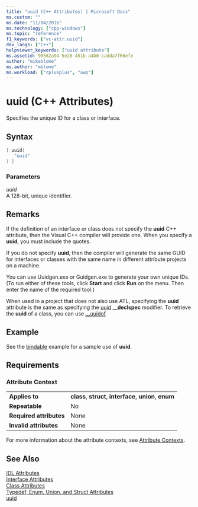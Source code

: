 ```yaml
---
title: "uuid (C++ Attributes) | Microsoft Docs"
ms.custom: ""
ms.date: "11/04/2016"
ms.technology: ["cpp-windows"]
ms.topic: "reference"
f1_keywords: ["vc-attr.uuid"]
dev_langs: ["C++"]
helpviewer_keywords: ["uuid attribute"]
ms.assetid: 90562a94-5e28-451b-a4b0-cadda7f66efe
author: "mikeblome"
ms.author: "mblome"
ms.workload: ["cplusplus", "uwp"]
---
```

# uuid (C++ Attributes)
Specifies the unique ID for a class or interface.  
  
## Syntax  
  
```cpp  
[ uuid(  
   "uuid"  
) ]  
```  
  
### Parameters  
 *uuid*  
 A 128-bit, unique identifier.  
  
## Remarks  
 If the definition of an interface or class does not specify the **uuid** C++ attribute, then the Visual C++ compiler will provide one. When you specify a **uuid**, you must include the quotes.  
  
 If you do not specify **uuid**, then the compiler will generate the same GUID for interfaces or classes with the same name in different attribute projects on a machine.  
  
 You can use Uuidgen.exe or Guidgen.exe to generate your own unique IDs. (To run either of these tools, click **Start** and click **Run** on the menu. Then enter the name of the required tool.)  
  
 When used in a project that does not also use ATL, specifying the **uuid** attribute is the same as specifying the [uuid](../cpp/uuid-cpp.md) **__declspec** modifier. To retrieve the **uuid** of a class, you can use [__uuidof](../cpp/uuidof-operator.md)  
  
## Example  
 See the [bindable](../windows/bindable.md) example for a sample use of **uuid**.  
  
## Requirements  
  
### Attribute Context  
  
|||  
|-|-|  
|**Applies to**|**class**, **struct**, **interface**, **union**, **enum**|  
|**Repeatable**|No|  
|**Required attributes**|None|  
|**Invalid attributes**|None|  
  
 For more information about the attribute contexts, see [Attribute Contexts](../windows/attribute-contexts.md).  
  
## See Also  
 [IDL Attributes](../windows/idl-attributes.md)   
 [Interface Attributes](../windows/interface-attributes.md)   
 [Class Attributes](../windows/class-attributes.md)   
 [Typedef, Enum, Union, and Struct Attributes](../windows/typedef-enum-union-and-struct-attributes.md)   
 [uuid](http://msdn.microsoft.com/library/windows/desktop/aa367302)   